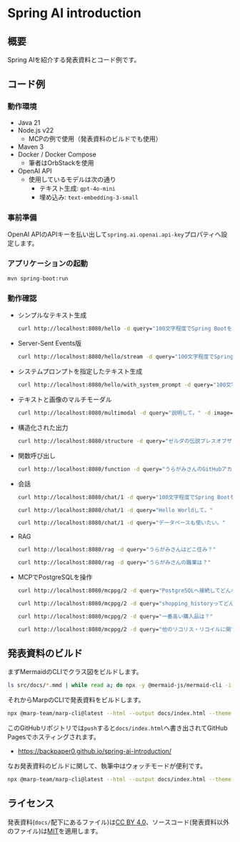# Spring AI introduction

## 概要

Spring AIを紹介する発表資料とコード例です。

## コード例

### 動作環境

- Java 21
- Node.js v22
    - MCPの例で使用（発表資料のビルドでも使用）
- Maven 3
- Docker / Docker Compose
    - 筆者はOrbStackを使用
- OpenAI API
    - 使用しているモデルは次の通り
        - テキスト生成: `gpt-4o-mini`
        - 埋め込み: `text-embedding-3-small`

### 事前準備

OpenAI APIのAPIキーを払い出して`spring.ai.openai.api-key`プロパティへ設定します。

### アプリケーションの起動

```bash
mvn spring-boot:run
```

### 動作確認

- シンプルなテキスト生成

  ```bash
  curl http://localhost:8080/hello -d query="100文字程度でSpring Bootを説明して。"
  ```

- Server-Sent Events版

  ```bash
  curl http://localhost:8080/hello/stream -d query="100文字程度でSpring Bootを説明して。"
  ```

- システムプロンプトを指定したテキスト生成

  ```bash
  curl http://localhost:8080/hello/with_system_prompt -d query="100文字程度でSpring Bootを説明して。"
  ```

- テキストと画像のマルチモーダル

  ```bash
  curl http://localhost:8080/multimodal -d query="説明して。" -d image="https://avatars.githubusercontent.com/u/209262?v=4"
  ```

- 構造化された出力

  ```bash
  curl http://localhost:8080/structure -d query="ゼルダの伝説ブレスオブザワイルドの主人公とヒロイン、それから代表的なサブキャラクターを3人教えてください。" -s | jq
  ```

- 関数呼び出し

  ```bash
  curl http://localhost:8080/function -d query="うらがみさんのGitHubアカウントは？"
  ```

- 会話

  ```bash
  curl http://localhost:8080/chat/1 -d query="100文字程度でSpring Bootを説明して。"
  ```

  ```bash
  curl http://localhost:8080/chat/1 -d query="Hello Worldして。"
  ```

  ```bash
  curl http://localhost:8080/chat/1 -d query="データベースも使いたい。"
  ```

- RAG

  ```bash
  curl http://localhost:8080/rag -d query="うらがみさんはどこ住み？"
  ```

  ```bash
  curl http://localhost:8080/rag -d query="うらがみさんの職業は？"
  ```

- MCPでPostgreSQLを操作

  ```bash
  curl http://localhost:8080/mcppg/2 -d query="PostgreSQLへ接続してどんなテーブルがあるか教えて。"
  ```

  ```bash
  curl http://localhost:8080/mcppg/2 -d query="shopping_historyってどんなテーブル？"
  ```

  ```bash
  curl http://localhost:8080/mcppg/2 -d query="一番高い購入品は？"
  ```

  ```bash
  curl http://localhost:8080/mcppg/2 -d query="他のリコリス・リコイルに関する購入品を教えて。"
  ```

## 発表資料のビルド

まずMermaidのCLIでクラス図をビルドします。

```bash
ls src/docs/*.mmd | while read a; do npx -y @mermaid-js/mermaid-cli -i ${a} -o docs/$(basename ${a%.*}).svg; done
```

それからMarpのCLIで発表資料をビルドします。

```bash
npx @marp-team/marp-cli@latest --html --output docs/index.html --theme src/docs/theme.css src/docs/slide.md
```

このGitHubリポジトリでは`push`すると`docs/index.html`へ書き出されてGitHub Pagesでホスティングされます。

- https://backpaper0.github.io/spring-ai-introduction/ 

なお発表資料のビルドに関して、執筆中はウォッチモードが便利です。

```bash
npx @marp-team/marp-cli@latest --html --output docs/index.html --theme src/docs/theme.css src/docs/slide.md --watch
```

## ライセンス

発表資料(`docs/`配下にあるファイル)は[CC BY 4.0](https://creativecommons.org/licenses/by/4.0/)、ソースコード(発表資料以外のファイル)は[MIT](https://opensource.org/licenses/mit-license.php)を適用します。
